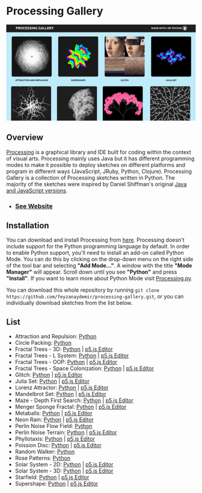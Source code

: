 # Processing Gallery

![Preview](preview.png)

## Overview

[Processing](https://processing.org/) is a graphical library and IDE built for coding within the context of visual arts. Processing mainly uses Java but it has different programming modes to make it possible to deploy sketches on different platforms and program in different ways (JavaScript, JRuby, Python, Clojure). Processing Gallery is a collection of Processing sketches written in Python. The majority of the sketches were inspired by Daniel Shiffman's original [Java and JavaScript versions](https://thecodingtrain.com/challenges).

- ### [See Website](https://feyzanaydemir.github.io/processing-gallery/)

## Installation

You can download and install Processing from [here](https://processing.org/download). Processing doesn't include support for the Python programming language by default. In order to enable Python support, you'll need to install an add-on called Python Mode. You can do this by clicking on the drop-down menu on the right side of the tool bar and selecting **"Add Mode..."**. A window with the title **"Mode Manager"** will appear. Scroll down until you see **"Python"** and press **"Install"**. If you want to learn more about Python Mode visit [Processing.py](https://py.processing.org/).

You can download this whole repository by running `git clone https://github.com/feyzanaydemir/processing-gallery.git`, or you can individually download sketches from the list below.

## List

- Attraction and Repulsion: [Python](sketches/attraction_and_repulsion)
- Circle Packing: [Python](sketches/circle_packing)
- Fractal Trees - 3D: [Python](sketches/fractal_trees_3d) | [p5.js Editor](https://editor.p5js.org/feyzan/sketches/B3dfzBf4s)
- Fractal Trees - L System: [Python](sketches/fractal_trees_l_system) | [p5.js Editor](https://editor.p5js.org/feyzan/sketches/qGTI6pxGd)
- Fractal Trees - OOP: [Python](sketches/fractal_trees_oop) | [p5.js Editor](https://editor.p5js.org/feyzan/sketches/cGsK2LzGP)
- Fractal Trees - Space Colonization: [Python](sketches/fractal_trees_space_colonization) | [p5.js Editor](https://editor.p5js.org/feyzan/sketches/XiTEAk4cv)
- Glitch: [Python](sketches/glitch) | [p5.js Editor](https://editor.p5js.org/feyzan/sketches/kF8nJwMhY)
- Julia Set: [Python](sketches/julia_set) | [p5.js Editor](https://editor.p5js.org/feyzan/sketches/gqukZ3VmF)
- Lorenz Attractor: [Python](sketches/lorenz_attractor) | [p5.js Editor](https://editor.p5js.org/feyzan/sketches/vmlTm3jZA)
- Mandelbrot Set: [Python](sketches/mandelbrot_set) | [p5.js Editor](https://editor.p5js.org/feyzan/sketches/hJ81Frydu)
- Maze - Depth First Search: [Python](sketches/dfs_maze) | [p5.js Editor](https://editor.p5js.org/feyzan/sketches/urr4nLyuC)
- Menger Sponge Fractal: [Python](sketches/menger_sponge_fractal) | [p5.js Editor](https://editor.p5js.org/feyzan/sketches/L3PK7DunV)
- Metaballs: [Python](sketches/metaballs) | [p5.js Editor](https://editor.p5js.org/feyzan/sketches/RxTuUXXYH)
- Neon Rain: [Python](sketches/neon_rain) | [p5.js Editor](https://editor.p5js.org/feyzan/sketches/7mU_b6Qah)
- Perlin Noise Flow Field: [Python](sketches/perlin_noise_flow_field)
- Perlin Noise Terrain: [Python](sketches/perlin_noise_terrain) | [p5.js Editor](https://editor.p5js.org/feyzan/sketches/MsmcYDI7L)
- Phyllotaxis: [Python](sketches/phyllotaxis) | [p5.js Editor](https://editor.p5js.org/feyzan/sketches/Fb73lMc1N)
- Poission Disc: [Python](sketches/poission_disc) | [p5.js Editor](https://editor.p5js.org/feyzan/sketches/fhac3S6iR)
- Random Walker: [Python](sketches/random_walker)
- Rose Patterns: [Python](sketches/rose_patterns)
- Solar System - 2D: [Python](sketches/solar_system_2d) | [p5.js Editor](https://editor.p5js.org/feyzan/sketches/Tf196VW7Z)
- Solar System - 3D: [Python](sketches/solar_system_3d) | [p5.js Editor](https://editor.p5js.org/feyzan/sketches/0Lc2mWEyQ)
- Starfield: [Python](sketches/starfield) | [p5.js Editor](https://editor.p5js.org/feyzan/sketches/boC-VZdIG)
- Supershape: [Python](sketches/supershape) | [p5.js Editor](https://editor.p5js.org/feyzan/sketches/M-kcTWK9T)
